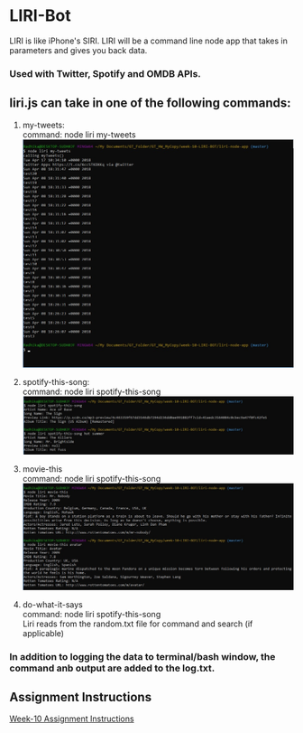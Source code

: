 # LIRI-Bot
LIRI is like iPhone's SIRI. LIRI will be a command line node app that takes in parameters and gives you back data.

### Used with Twitter, Spotify and OMDB APIs.

## liri.js can take in one of the following commands:

1. my-tweets: 
<br/>command: node liri my-tweets
![node liri my-tweets](https://raw.githubusercontent.com/radhikabgupta/ReadMeInfoProj2/master/assets/node_liri_my_tweets.jpg)


2. spotify-this-song:
<br/>command: node liri spotify-this-song
![node liri my-tweets](https://raw.githubusercontent.com/radhikabgupta/ReadMeInfoProj2/master/assets/node_liri_spotify_this_song.jpg)

3. movie-this
<br/>command: node liri spotify-this-song
![node liri my-tweets](https://raw.githubusercontent.com/radhikabgupta/ReadMeInfoProj2/master/assets/node_liri_movie_this.jpg)

4. do-what-it-says
<br/>command: node liri spotify-this-song
<br/>Liri reads from the random.txt file for command and search (if applicable)

### In addition to logging the data to terminal/bash window, the command anb output are added to the log.txt.

## Assignment Instructions
[Week-10 Assignment Instructions](https://github.com/radhikabgupta/liri-node-app/blob/master/week_10_homework_instructions.md)
